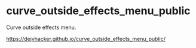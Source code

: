 # curve_outside_effects_menu_public
Curve outside effects menu.


https://dejvhacker.github.io/curve_outside_effects_menu_public/
